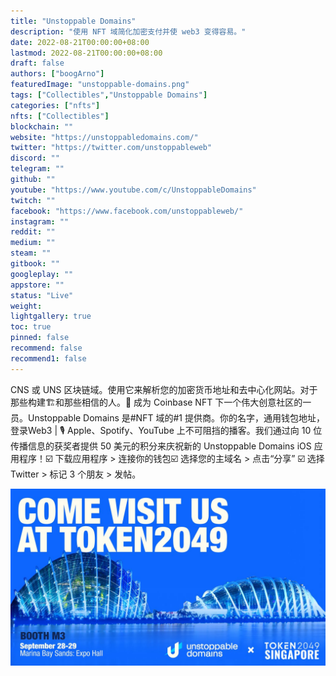 ```yaml
---
title: "Unstoppable Domains"
description: "使用 NFT 域简化加密支付并使 web3 变得容易。"
date: 2022-08-21T00:00:00+08:00
lastmod: 2022-08-21T00:00:00+08:00
draft: false
authors: ["boogArno"]
featuredImage: "unstoppable-domains.png"
tags: ["Collectibles","Unstoppable Domains"]
categories: ["nfts"]
nfts: ["Collectibles"]
blockchain: ""
website: "https://unstoppabledomains.com/"
twitter: "https://twitter.com/unstoppableweb"
discord: ""
telegram: ""
github: ""
youtube: "https://www.youtube.com/c/UnstoppableDomains"
twitch: ""
facebook: "https://www.facebook.com/unstoppableweb/"
instagram: ""
reddit: ""
medium: ""
steam: ""
gitbook: ""
googleplay: ""
appstore: ""
status: "Live"
weight: 
lightgallery: true
toc: true
pinned: false
recommend: false
recommend1: false
---
```

CNS 或 UNS 区块链域。使用它来解析您的加密货币地址和去中心化网站。对于那些构建🏗和那些相信的人。💫 成为 Coinbase NFT 下一个伟大创意社区的一员。Unstoppable Domains 是#NFT 域的#1 提供商。你的名字，通用钱包地址，登录Web3 | 🎙️ Apple、Spotify、YouTube 上不可阻挡的播客。我们通过向 10 位传播信息的获奖者提供 50 美元的积分来庆祝新的 Unstoppable Domains iOS 应用程序！☑️ 下载应用程序 > 连接你的钱包☑️ 选择您的主域名 > 点击“分享”
☑️ 选择 Twitter > 标记 3 个朋友 > 发帖。

![Fae1VXgUIAAc5Ab](Fae1VXgUIAAc5Ab.jpg)